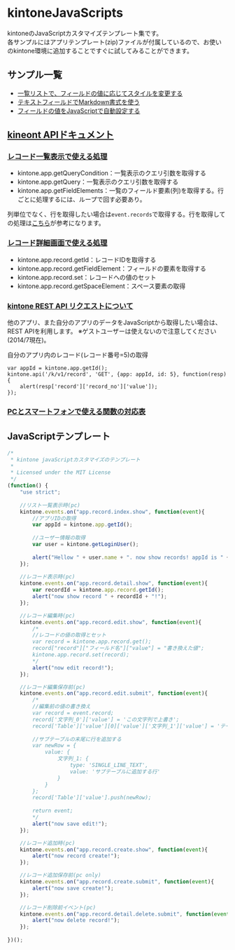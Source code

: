 kintoneJavaScripts
==================

kintoneのJavaScriptカスタマイズテンプレート集です。  
各サンプルにはアプリテンプレート(zip)ファイルが付属しているので、お使いのkintone環境に追加することですぐに試してみることができます。

## サンプル一覧

 * [一覧リストで、フィールドの値に応じてスタイルを変更する](https://github.com/icoxfog417/kintoneJavaScripts/tree/master/changeFieldColorInList)
 * [テキストフィールドでMarkdown書式を使う](https://github.com/icoxfog417/kintoneJavaScripts/tree/master/kintoneMarkdown)
 * [フィールドの値をJavaScriptで自動設定する](https://github.com/icoxfog417/kintoneJavaScripts/tree/master/setFieldByScript)


## [kineont APIドキュメント](https://cybozudev.zendesk.com/hc/ja/categories/200147600)

### [レコード一覧表示で使える処理](https://cybozudev.zendesk.com/hc/ja/articles/201942004-%E3%83%AC%E3%82%B3%E3%83%BC%E3%83%89%E4%B8%80%E8%A6%A7%E6%83%85%E5%A0%B1%E5%8F%96%E5%BE%97)

* kintone.app.getQueryCondition：一覧表示のクエリ引数を取得する
* kintone.app.getQuery：一覧表示のクエリ引数を取得する
* kintone.app.getFieldElements：一覧のフィールド要素(列)を取得する。行ごとに処理するには、ループで回す必要あり。

列単位でなく、行を取得したい場合は`event.records`で取得する。行を取得しての処理は[こちら](https://cybozudev.zendesk.com/hc/ja/articles/202640970-%E3%83%AD%E3%82%B0%E3%82%A4%E3%83%B3%E3%83%A6%E3%83%BC%E3%82%B6%E3%83%BC%E3%81%8C%E6%8B%85%E5%BD%93%E3%81%97%E3%81%A6%E3%81%84%E3%82%8B%E3%83%AC%E3%82%B3%E3%83%BC%E3%83%89%E3%81%AB%E8%83%8C%E6%99%AF%E8%89%B2%E3%82%92%E3%81%A4%E3%81%91%E3%82%8B)が参考になります。

### [レコード詳細画面で使える処理](https://cybozudev.zendesk.com/hc/ja/articles/201942014-%E3%83%AC%E3%82%B3%E3%83%BC%E3%83%89%E8%A9%B3%E7%B4%B0%E6%83%85%E5%A0%B1%E5%8F%96%E5%BE%97)

* kintone.app.record.getId：レコードIDを取得する
* kintone.app.record.getFieldElement：フィールドの要素を取得する
* kintone.app.record.set：レコードへの値のセット
* kintone.app.record.getSpaceElement：スペース要素の取得

### [kintone REST API リクエストについて](https://cybozudev.zendesk.com/hc/ja/articles/202166310-kintone-REST-API-%E3%83%AA%E3%82%AF%E3%82%A8%E3%82%B9%E3%83%88)
他のアプリ、また自分のアプリのデータをJavaScriptから取得したい場合は、REST APIを利用します。
※ゲストユーザーは使えないので注意してください(2014/7現在)。

自分のアプリ内のレコード(レコード番号=5)の取得
```
var appId = kintone.app.getId();
kintone.api('/k/v1/record', 'GET', {app: appId, id: 5}, function(resp) {
    alert(resp['record']['record_no']['value']); 
});
```

### [PCとスマートフォンで使える関数の対応表](https://cybozudev.zendesk.com/hc/ja/articles/202738940-PC-%E3%82%B9%E3%83%9E%E3%83%BC%E3%83%88%E3%83%95%E3%82%A9%E3%83%B3-%E6%97%A9%E8%A6%8B%E8%A1%A8)

## JavaScriptテンプレート

```js
/*
 * kintone javaScriptカスタマイズのテンプレート
 * 
 * Licensed under the MIT License
 */
(function() {
    "use strict";
    
    //リスト一覧表示時(pc)
    kintone.events.on("app.record.index.show", function(event){
        //アプリIDの取得
        var appId = kintone.app.getId();
        
        //ユーザー情報の取得
        var user = kintone.getLoginUser();
        
        alert("Hellow " + user.name + ". now show records! appId is " + appId);
    });
    
    //レコード表示時(pc)
    kintone.events.on("app.record.detail.show", function(event){
        var recordId = kintone.app.record.getId();
        alert("now show record " + recordId + "!");
    });

    //レコード編集時(pc)
    kintone.events.on("app.record.edit.show", function(event){
        /*
        //レコードの値の取得とセット
        var record = kintone.app.record.get();
        record["record"]["フィールド名"]["value"] = "書き換えた値";
        kintone.app.record.set(record);
        */
        alert("now edit record!");
    });

    //レコード編集保存前(pc)
    kintone.events.on("app.record.edit.submit", function(event){
        /*
        //編集前の値の書き換え
        var record = event.record;
        record['文字列_0']['value'] = 'この文字列で上書き';
        record['Table']['value'][0]['value']['文字列_1']['value'] = 'テーブルの1レコード目を上書き';
     
        //サブテーブルの末尾に行を追加する
        var newRow = {
            value: {
                文字列_1: {
                    type: 'SINGLE_LINE_TEXT',
                    value: 'サブテーブルに追加する行'
                }
            }
        };
        record['Table']['value'].push(newRow);
        
        return event;
        */
        alert("now save edit!");
    });

    //レコード追加時(pc)
    kintone.events.on("app.record.create.show", function(event){
        alert("now record create!");
    });

    //レコード追加保存前(pc only)
    kintone.events.on("app.record.create.submit", function(event){
        alert("now save create!");
    });

    //レコード削除前イベント(pc)
    kintone.events.on("app.record.detail.delete.submit", function(event){
        alert("now delete record!");
    });
    
})();
```

